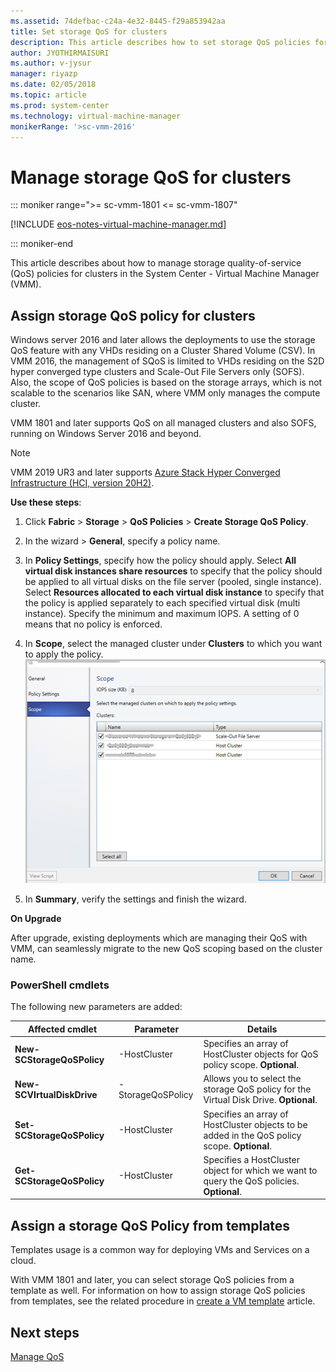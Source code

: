 ```yaml
---
ms.assetid: 74defbac-c24a-4e32-8445-f29a853942aa
title: Set storage QoS for clusters
description: This article describes how to set storage QoS policies for clusters
author: JYOTHIRMAISURI
ms.author: v-jysur
manager: riyazp
ms.date: 02/05/2018
ms.topic: article
ms.prod: system-center
ms.technology: virtual-machine-manager
monikerRange: '>sc-vmm-2016'
---
```


# Manage storage QoS for clusters

::: moniker range=">= sc-vmm-1801 <= sc-vmm-1807"

[!INCLUDE [eos-notes-virtual-machine-manager.md](../includes/eos-notes-virtual-machine-manager.md)]

::: moniker-end


This article describes about how to manage storage quality-of-service (QoS) policies for clusters in the System Center - Virtual Machine Manager (VMM).  


## Assign storage QoS policy for clusters
Windows server 2016 and later allows the deployments to use the storage QoS feature with any VHDs residing on a Cluster Shared Volume (CSV). In VMM 2016, the management of SQoS is limited to VHDs residing on the S2D hyper converged type clusters and Scale-Out File Servers only (SOFS). Also, the scope of QoS policies is based on the storage arrays, which is not scalable to the scenarios like SAN, where VMM only manages the compute cluster.

VMM 1801 and later supports QoS on all managed clusters and also SOFS, running on Windows Server 2016 and beyond.

> [!NOTE]
> VMM 2019 UR3 and later supports [Azure Stack Hyper Converged Infrastructure (HCI, version 20H2)](deploy-manage-azure-stack-hci.md).

**Use these steps**:

1. Click **Fabric** > **Storage** > **QoS Policies** > **Create Storage QoS Policy**.
2. In the wizard > **General**, specify a policy name.
3. In **Policy Settings**, specify how the policy should apply. Select **All virtual disk instances share resources** to specify that the policy should be applied to all virtual disks on the file server (pooled, single instance). Select **Resources allocated to each virtual disk instance** to specify that the policy is applied separately to each specified virtual disk (multi instance). Specify the minimum and maximum IOPS. A setting of 0 means that no policy is enforced.
4. In **Scope**, select the managed cluster under **Clusters** to which you want to apply the policy.
   ![select cluster](media/storage-sqos-clusters/sqos-clusters.png)

5. In **Summary**, verify the settings and finish the wizard.

**On Upgrade**

After upgrade, existing deployments which are managing their QoS with VMM, can seamlessly migrate to the new QoS scoping based on the cluster name.

### PowerShell cmdlets

The following new parameters are added:

**Affected cmdlet** | **Parameter** | **Details**
--- | --- |---
**New-SCStorageQoSPolicy** |-HostCluster | Specifies an array of HostCluster objects for QoS policy scope. **Optional**.
**New-SCVIrtualDiskDrive** |-StorageQoSPolicy | Allows you to select the storage QoS policy for the Virtual Disk Drive. **Optional**.
**Set-SCStorageQoSPolicy** |-HostCluster | Specifies an array of HostCluster objects to be added in the QoS policy scope. **Optional**.
**Get-SCStorageQoSPolicy**	 |-HostCluster | Specifies a HostCluster object for which we want to query the QoS policies. **Optional**.


## Assign  a storage QoS Policy from templates
   Templates usage is a common way for deploying VMs and Services on a cloud.

   With VMM 1801 and later, you can select storage QoS policies from a template as well. For information on how to assign storage QoS policies from templates, see the related procedure in  [create a VM template](library-vm-templates.md) article.


## Next steps
  [Manage QoS](./manage-sofs-qos.md)
